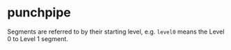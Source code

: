 # punchpipe

Segments are referred to by their starting level, 
e.g. `level0` means the Level 0 to Level 1 segment. 